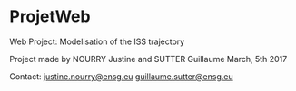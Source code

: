 # ProjetWeb

Web Project: Modelisation of the ISS trajectory 

Project made by NOURRY Justine and SUTTER Guillaume
March, 5th 2017

Contact:
justine.nourry@ensg.eu
guillaume.sutter@ensg.eu